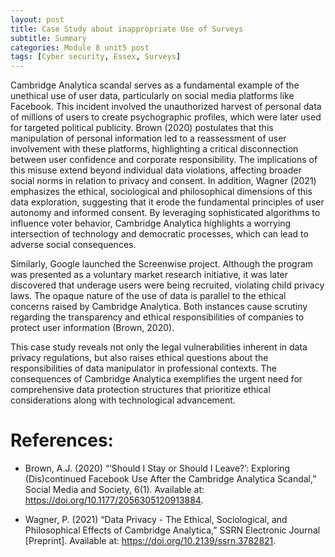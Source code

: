 ```yaml
---
layout: post
title: Case Study about inappropriate Use of Surveys
subtitle: Summary
categories: Module 8 unit5 post
tags: [Cyber security, Essex, Surveys]
---
```



Cambridge Analytica scandal serves as a fundamental example of the unethical use of user data, particularly on social media platforms like Facebook. This incident involved the unauthorized harvest of personal data of millions of users to create psychographic profiles, which were later used for targeted political publicity. Brown (2020) postulates that this manipulation of personal information led to a reassessment of user involvement with these platforms, highlighting a critical disconnection between user confidence and corporate responsibility. The implications of this misuse extend beyond individual data violations, affecting broader social norms in relation to privacy and consent. In addition, Wagner (2021) emphasizes the ethical, sociological and philosophical dimensions of this data exploration, suggesting that it erode the fundamental principles of user autonomy and informed consent. By leveraging sophisticated algorithms to influence voter behavior, Cambridge Analytica highlights a worrying intersection of technology and democratic processes, which can lead to adverse social consequences.

Similarly, Google launched the Screenwise project. Although the program was presented as a voluntary market research initiative, it was later discovered that underage users were being recruited, violating child privacy laws. The opaque nature of the use of data is parallel to the ethical concerns raised by Cambridge Analytica. Both instances cause scrutiny regarding the transparency and ethical responsibilities of companies to protect user information (Brown, 2020).

This case study reveals not only the legal vulnerabilities inherent in data privacy regulations, but also raises ethical questions about the responsibilities of data manipulator in professional contexts. The consequences of Cambridge Analytica exemplifies the urgent need for comprehensive data protection structures that prioritize ethical considerations along with technological advancement.

# References:

- Brown, A.J. (2020) “‘Should I Stay or Should I Leave?’: Exploring (Dis)continued Facebook Use After the Cambridge Analytica Scandal,” Social Media and Society, 6(1). Available at: https://doi.org/10.1177/2056305120913884.

- Wagner, P. (2021) “Data Privacy - The Ethical, Sociological, and Philosophical Effects of Cambridge Analytica,” SSRN Electronic Journal [Preprint]. Available at: https://doi.org/10.2139/ssrn.3782821.

